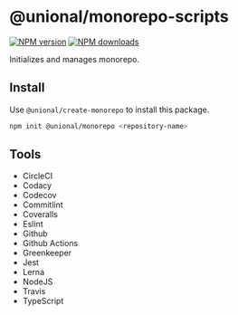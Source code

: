 # @unional/monorepo-scripts

[![NPM version][npm-image]][npm-url]
[![NPM downloads][downloads-image]][downloads-url]

Initializes and manages monorepo.

## Install

Use `@unional/create-monorepo` to install this package.

```sh
npm init @unional/monorepo <repository-name>
```


## Tools

- CircleCI
- Codacy
- Codecov
- Commitlint
- Coveralls
- Eslint
- Github
- Github Actions
- Greenkeeper
- Jest
- Lerna
- NodeJS
- Travis
- TypeScript

[npm-image]: https://img.shields.io/npm/v/@unional/monorepo-scripts.svg?style=flat
[npm-url]: https://npmjs.org/package/@unional/monorepo-scripts
[downloads-image]: https://img.shields.io/npm/dm/@unional/monorepo-scripts.svg?style=flat
[downloads-url]: https://npmjs.org/package/@unional/monorepo-scripts
